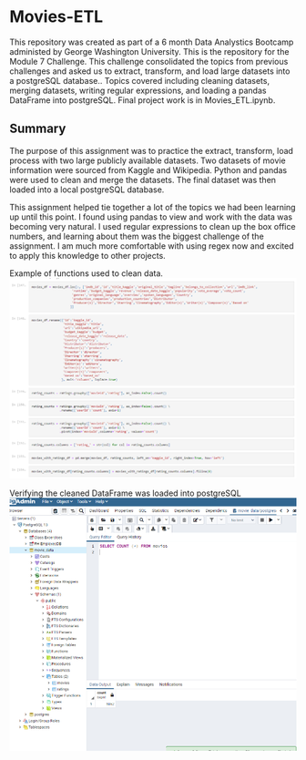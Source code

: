 # Movies-ETL
This repository was created as part of a 6 month Data Analystics Bootcamp administed by George Washington University. This is the repository for the Module 7 Challenge. This challenge consolidated the topics from previous challenges and asked us to extract, transform, and load large datasets into a postgreSQL database.. Topics covered including cleaning datasets, merging datasets, writing regular expressions, and loading a pandas DataFrame into postgreSQL. Final project work is in Movies_ETL.ipynb. 

## Summary
The purpose of this assignment was to practice the extract, transform, load process with two large publicly available datasets. Two datasets of movie information were sourced from Kaggle and Wikipedia. Python and pandas were used to clean and merge the datasets. The final dataset was then loaded into a local postgreSQL database. 

This assignment helped tie together a lot of the topics we had been learning up until this point. I found using pandas to view and work with the data was becoming very natural. I used regular expressions to clean up the box office numbers, and learning about them was the biggest challenge of the assignment. I am much more comfortable with using regex now and excited to apply this knowledge to other projects. 

Example of functions used to clean data. 
![Cleaning Example](/Resources/cleaning_example.PNG)


Verifying the cleaned DataFrame was loaded into postgreSQL
![Verifying the data was loaded](/Resources/movies_query.PNG)


